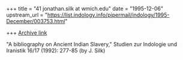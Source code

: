 +++
title = "41 jonathan.silk at wmich.edu"
date = "1995-12-06"
upstream_url = "https://list.indology.info/pipermail/indology/1995-December/003753.html"

+++
[Archive link](https://list.indology.info/pipermail/indology/1995-December/003753.html)

"A bibliography on Ancient Indian Slavery," Studien zur Indologie und
Iranistik 16/17 (1992): 277-85 (by J. Silk)







